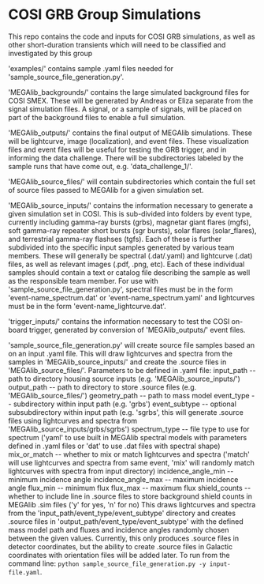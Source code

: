 # COSI GRB Group Simulations

This repo contains the code and inputs for COSI GRB simulations, as well as other short-duration transients which will need to be classified and investigated by this group

'examples/' contains sample .yaml files needed for 'sample_source_file_generation.py'.

'MEGAlib_backgrounds/' contains the large simulated background files for COSI SMEX. These will be generated by Andreas or Eliza separate from the signal simulation files. A signal, or a sample of signals, will be placed on part of the background files to enable a full simulation.

'MEGAlib_outputs/' contains the final output of MEGAlib simulations. These will be lightcurve, image (localization), and event files. These visualization files and event files will be useful for testing the GRB trigger, and in informing the data challenge. There will be subdirectories labeled by the sample runs that have come out, e.g. 'data_challenge_1/'.

'MEGAlib_source_files/' will contain subdirectories which contain the full set of source files passed to MEGAlib for a given simulation set. 

'MEGAlib_source_inputs/' contains the information necessary to generate a given simulation set in COSI. This is sub-divided into folders by event type, currently including gamma-ray bursts (grbs), magnetar giant flares (mgfs), soft gamma-ray repeater short bursts (sgr bursts), solar flares (solar_flares), and terrestrial gamma-ray flashses (tgfs). Each of these is further subdivided into the specific input samples generated by various team members. These will generally be spectral (.dat/.yaml) and lightcurve (.dat) files, as well as relevant images (.pdf, .png, etc). Each of these individual samples should contain a text or catalog file describing the sample as well as the responsible team member. For use with 'sample_source_file_generation.py', spectral files must be in the form 'event-name_spectrum.dat' or 'event-name_spectrum.yaml' and lightcurves must be in the form 'event-name_lightcurve.dat'.

'trigger_inputs/' contains the information necessary to test the COSI on-board trigger, generated by conversion of 'MEGAlib_outputs/' event files.

'sample_source_file_generation.py' will create source file samples based an on an input .yaml file. This will draw lightcurves and spectra from the samples in 'MEGAlib_source_inputs/' and create the .source files in 'MEGAlib_source_files/'. 
Parameters to be defined in .yaml file:
	input_path -- path to directory housing source inputs (e.g. 'MEGAlib_source_inputs/')
	output_path -- path to directory to store .source files (e.g. 'MEGAlib_source_files/')
	geometry_path -- path to mass model
	event_type -- subdirectory within input path (e.g. 'grbs')
	event_subtype -- optional subsubdirectory within input path (e.g. 'sgrbs', this will generate .source files using lightcurves and spectra from 'MEGAlib_source_inputs/grbs/sgrbs')
	spectrum_type -- file type to use for spectrum ('yaml' to use built in MEGAlib spectral models with parameters defined in .yaml files or 'dat' to use .dat files with spectral shape)
	mix_or_match -- whether to mix or match lightcurves and spectra ('match' will use lightcurves and spectra from same event, 'mix' will randomly match lightcurves with spectra from input directory)
	incidence_angle_min -- minimum incidence angle
	incidence_angle_max -- maximum incidence angle
	flux_min -- minimum flux
	flux_max -- maximum flux
	shield_counts -- whether to include line in .source files to store background shield counts in MEGAlib .sim files ('y' for yes, 'n' for no)
This draws lightcurves and spectra from the 'input_path/event_type/event_subtype' directory and creates .source files in 'output_path/event_type/event_subtype' with the defined mass model path and fluxes and incidence angles randomly chosen between the given values. Currently, this only produces .source files in detector coordinates, but the ability to create .source files in Galactic coordinates with orientation files will be added later.
To run from the command line: `python sample_source_file_generation.py -y input-file.yaml`.



